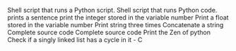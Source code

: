 Shell script that runs a Python script.
Shell script that runs Python code.
prints a sentence
print the integer stored in the variable number
Print a float stored in the variable number
Print string three times
Concatenate a string
Complete source code
Complete source code
Print the Zen of python
Check if a singly linked list has a cycle in it - C
